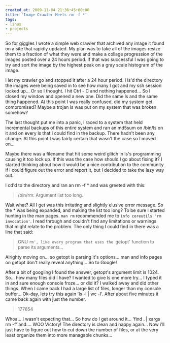 ```yaml
---
created_at: 2009-11-04 21:36:45+00:00
title: 'Image Crawler Meets rm -f *'
tags:
- linux
- projects
---
```


So for giggles I wrote a simple web crawler that archived any image it found on
a site that rapidly updated. My plan was to take all of the images resize them
to a fraction of what they were and make a collage progression of the images
posted over a 24 hours period. If that was successful I was going to try and
sort the image by the highest peak on a gray scale histogram of the image.

I let my crawler go and stopped it after a 24 hour period. I ls'd the directory
the images were being saved in to see how many I got and my ssh session locked
up... Or so I thought. I hit Ctrl - C and nothing happened... So I closed my
window and opened a new one. Did the same ls and the same thing happened. At
this point I was really confused, did my system get compromised?  Maybe a
trojan ls was put on my system that was broken somehow?

The last thought put me into a panic, I raced to a system that held incremental
backups of this entire system and ran an md5sum on /bin/ls on it and on every
ls that I could find in the backup. There hadn't been any change. At this point
I was fairly certain that wasn't the case so I moved on...

Maybe there was a filename that hit some weird glitch in ls's programming
causing it too lock up. If this was the case how should I go about fixing it? I
started thinking about how it would be a nice contribution to the community if
I could figure out the error and report it, but I decided to take the lazy way
out.

I cd'd to the directory and ran an rm -f * and was greeted with this:

> /bin/rm: Argument list too long.

Wait what? All I get was this irritating and slightly elusive error message. So
the * was being expanded, and making the list too long? To be sure I started
hunting in the man pages. `man rm` recommended me to `info coreutils 'rm
invocation'`. I read through and couldn't find any limitations or warnings that
might relate to the problem. The only thing I could find in there was a line
that said:

> GNU `rm', like every program that uses the `getopt' function to parse its
> arguments...

Alrighty moving on... so getopt is parsing it's options... man and info pages
on getopt don't really reveal anything... So to Google!

After a bit of googling I found the answer, getopt's argument limit is 1024.
So... how many files did I have? I wanted to give ls one more try... I typed it
in and sure enough console froze... or did it? I walked away and did other
things. When I came back I had a large list of files, longer than my console
buffer... Ok-day, lets try this again 'ls -l | wc -l'. After about five minutes
it came back again with just the number.

> 177654
 
Whoa... I wasn't expecting that... So how do I get around it... 'find . | xargs
rm -f' and.... WOO Victory! The directory is clean and happy again... Now i'll
just have to figure out how to cut down the number of files, or at the very
least organize them into more managable chunks...

